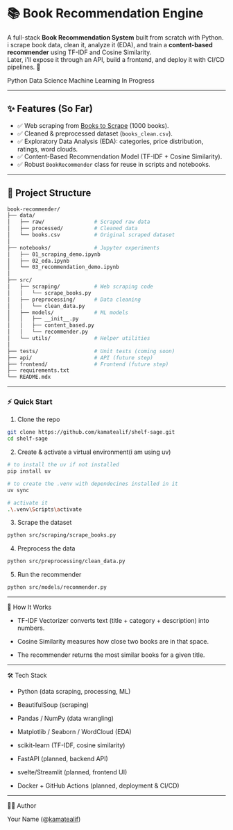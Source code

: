 

# 📚 Book Recommendation Engine

A full-stack **Book Recommendation System** built from scratch with Python.  
i scrape book data, clean it, analyze it (EDA), and train a **content-based recommender** using TF-IDF and Cosine Similarity.  
Later, i'll expose it through an API, build a frontend, and deploy it with CI/CD pipelines. 🚀

<div style={{ display: "flex", gap: "8px", marginTop: "10px" }}>
  Python
  Data Science
  Machine Learning
  In Progress
</div>

---

## ✨ Features (So Far)
- ✅ Web scraping from [Books to Scrape](https://books.toscrape.com) (1000 books).  
- ✅ Cleaned & preprocessed dataset (`books_clean.csv`).  
- ✅ Exploratory Data Analysis (EDA): categories, price distribution, ratings, word clouds.  
- ✅ Content-Based Recommendation Model (TF-IDF + Cosine Similarity).  
- ✅ Robust `BookRecommender` class for reuse in scripts and notebooks.  

---

## 📂 Project Structure

```bash
book-recommender/
├── data/
│   ├── raw/                # Scraped raw data
│   ├── processed/          # Cleaned data
│   └── books.csv           # Original scraped dataset
│
├── notebooks/              # Jupyter experiments
│   ├── 01_scraping_demo.ipynb
│   ├── 02_eda.ipynb
│   └── 03_recommendation_demo.ipynb
│
├── src/
│   ├── scraping/           # Web scraping code
│   │   └── scrape_books.py
│   ├── preprocessing/      # Data cleaning
│   │   └── clean_data.py
│   ├── models/             # ML models
│   │   ├── __init__.py
│   │   ├── content_based.py
│   │   └── recommender.py
│   └── utils/              # Helper utilities
│
├── tests/                  # Unit tests (coming soon)
├── api/                    # API (future step)
├── frontend/               # Frontend (future step)
├── requirements.txt
└── README.mdx

```
---

### ⚡ Quick Start

1. Clone the repo
```bash 
git clone https://github.com/kamatealif/shelf-sage.git
cd shelf-sage
```


2. Create & activate a virtual environment(i am using uv)
```bash
# to install the uv if not installed
pip install uv

# to create the .venv with dependecines installed in it
uv sync

# activate it 
.\.venv\Scripts\activate
```

3. Scrape the dataset

```bash 
python src/scraping/scrape_books.py
```

4. Preprocess the data

```bash
python src/preprocessing/clean_data.py
```

5. Run the recommender
   
```bash
python src/models/recommender.py
```

---

🧠 How It Works

- TF-IDF Vectorizer converts text (title + category + description) into numbers.

- Cosine Similarity measures how close two books are in that space.

- The recommender returns the most similar books for a given title.

---
🛠️ Tech Stack

- Python (data scraping, processing, ML)

- BeautifulSoup (scraping)

- Pandas / NumPy (data wrangling)

- Matplotlib / Seaborn / WordCloud (EDA)

- scikit-learn (TF-IDF, cosine similarity)

- FastAPI (planned, backend API)

- svelte/Streamlit (planned, frontend UI)

- Docker + GitHub Actions (planned, deployment & CI/CD)

---
👨‍💻 Author

Your Name (@[kamatealif](kamatealif.github.io))
